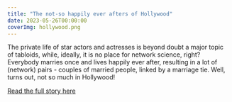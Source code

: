 ```yaml
---
title: "The not-so happily ever afters of Hollywood"
date: 2023-05-26T00:00:00
coverImg: hollywood.png
---
```


The private life of star actors and actresses is beyond doubt a major topic of tabloids, while, ideally, it is no place for network science, right? Everybody marries once and lives happily ever after, resulting in a lot of (network) pairs - couples of married people, linked by a marriage tie. Well, turns out, not so much in Hollywood! 

<!--more-->


[Read the full story here](https://www.linkedin.com/posts/milan-janosov_networkscience-datascience-datavisualization-activity-7072844880988807169-XsXu?utm_source=share&utm_medium=member_ios)
